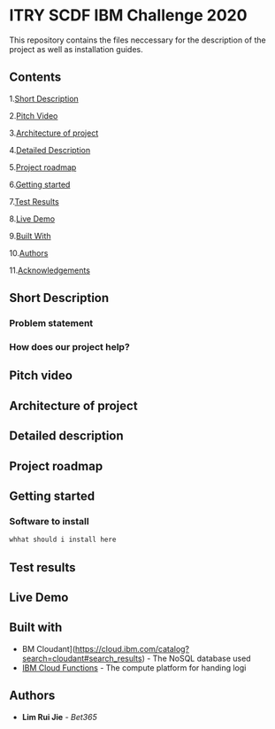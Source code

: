 # ITRY SCDF IBM Challenge 2020
This repository contains the files neccessary for the description of the project as well as installation guides.

## Contents

1.[Short Description](#Short-Description)

2.[Pitch Video](#Ptich-Video)

3.[Architecture of project](#Architecture-of-project)

4.[Detailed Description](#Detailed-description)

5.[Project roadmap](#Project-roadmap)

6.[Getting started](#Getting-started)

7.[Test Results](Tests-results)

8.[Live Demo](#Live-Demo)

9.[Built With](#Built-with)

10.[Authors](#Authors)

11.[Acknowledgements](#Acknowledgements)

## Short Description
### Problem statement
### How does our project help?

## Pitch video

## Architecture of project

## Detailed description

## Project roadmap

## Getting started
### Software to install
```bash
whhat should i install here
```

## Test results

## Live Demo 

## Built with
* BM Cloudant](https://cloud.ibm.com/catalog?search=cloudant#search_results) - The NoSQL database used
* [IBM Cloud Functions](https://cloud.ibm.com/catalog?search=cloud%20functions#search_results) - The compute platform for handing logi

## Authors 
* **Lim Rui Jie** - *Bet365* 


